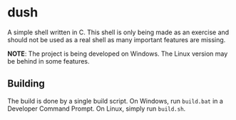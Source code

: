 # dush
 A simple shell written in C. This shell is only being made as an exercise and should not be used as a real shell as many important features are missing.

**NOTE**: The project is being developed on Windows. The Linux version may be behind in some features.

## Building
 The build is done by a single build script. On Windows, run `build.bat` in a Developer Command Prompt. On Linux, simply run `build.sh`.
